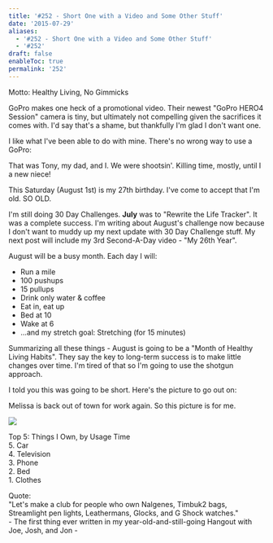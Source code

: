 ```yaml
---
title: '#252 - Short One with a Video and Some Other Stuff'
date: '2015-07-29'
aliases:
  - '#252 - Short One with a Video and Some Other Stuff'
  - '#252'
draft: false
enableToc: true
permalink: '252'
---
```


Motto: Healthy Living, No Gimmicks  
  
GoPro makes one heck of a promotional video. Their newest "GoPro HERO4 Session" camera is tiny, but ultimately not compelling given the sacrifices it comes with. I'd say that's a shame, but thankfully I'm glad I don't want one.  
  
I like what I've been able to do with mine. There's no wrong way to use a GoPro:  
  
  
That was Tony, my dad, and I. We were shootsin'. Killing time, mostly, until I a new niece!  
  
This Saturday (August 1st) is my 27th birthday. I've come to accept that I'm old. SO OLD.  
  
I'm still doing 30 Day Challenges. **July** was to "Rewrite the Life Tracker". It was a complete success. I'm writing about August's challenge now because I don't want to muddy up my next update with 30 Day Challenge stuff. My next post will include my 3rd Second-A-Day video - "My 26th Year".  
  
August will be a busy month. Each day I will:  
* Run a mile
* 100 pushups
* 15 pullups
* Drink only water & coffee
* Eat in, eat up
* Bed at 10
* Wake at 6
* ...and my stretch goal: Stretching (for 15 minutes)

Summarizing all these things - August is going to be a "Month of Healthy Living Habits". They say the key to long-term success is to make little changes over time. I'm tired of that so I'm going to use the shotgun approach.

  
I told you this was going to be short. Here's the picture to go out on:  
  
Melissa is back out of town for work again. So this picture is for me.

  
[![](assets/252-1.jpg)](http://1.bp.blogspot.com/--0ekOLyu5Xk/VbcFXcgUuvI/AAAAAAAB41c/v7n4wAn0LeI/s1600/MBDNW.jpg)

  
Top 5: Things I Own, by Usage Time  
5\. Car  
4\. Television  
3\. Phone  
2\. Bed  
1\. Clothes  
  
Quote:  
"Let's make a club for people who own Nalgenes, Timbuk2 bags, Streamlight pen lights, Leathermans, Glocks, and G Shock watches."  
\- The first thing ever written in my year-old-and-still-going Hangout with Joe, Josh, and Jon -
